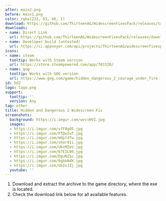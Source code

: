 ```yaml
---
after: main2.png
before: main1.png
color: rgba(232, 81, 40, 1)
download: https://github.com/ThirteenAG/WidescreenFixesPack/releases/tag/hd2
downloads:
- name: Direct Link
  url: https://github.com/ThirteenAG/WidescreenFixesPack/releases/download/hd2/HiddenandDangerous2.WidescreenFix.zip
- name: Developer build (untested)
  url: https://ci.appveyor.com/api/projects/ThirteenAG/widescreenfixespack/artifacts/HiddenandDangerous2.WidescreenFix.zip?branch=master
icons:
- name: steam
  tooltip: Works with Steam version
  url: https://store.steampowered.com/app/703320/
- name: gog
  tooltip: Works with GOG version
  url: https://www.gog.com/game/hidden_dangerous_2_courage_under_fire
id: hd2
logo: logo.png
support:
  tooltip: ''
  version: Any
tag: other
title: Hidden and Dangerous 2 Widescreen Fix
screenshots:
  background: https://i.imgur.com/wvcsHVI.jpg
  images:
  - https://i.imgur.com/vfF0gO5.jpg
  - https://i.imgur.com/FTDw2uT.jpg
  - https://i.imgur.com/mUpldfw.jpg
  - https://i.imgur.com/shUr91i.jpg
  - https://i.imgur.com/UkcMZeV.jpg
  - https://i.imgur.com/b7E1L86.jpg
  - https://i.imgur.com/DguNZ1c.jpg
  - https://i.imgur.com/0qbkNdX.jpg
  - https://i.imgur.com/GbIvJZj.jpg
  youtube: ''
---
```


1. Download and extract the archive to the game directory, where the exe is located.
2. Check the download link below for all available features.
